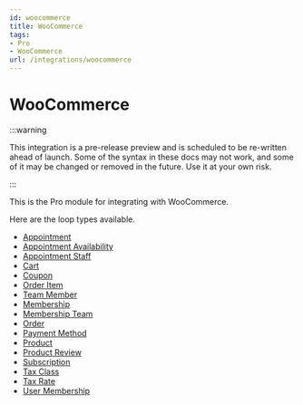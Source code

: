 ```yaml
---
id: woocommerce
title: WooCommerce
tags:
- Pro
- WooCommerce
url: /integrations/woocommerce
---
```


# WooCommerce
:::warning

This integration is a pre-release preview and is scheduled to be re-written ahead of launch. Some of the syntax in these docs may not work, and some of it may be changed or removed in the future. Use it at your own risk.

:::

This is the Pro module for integrating with WooCommerce.

Here are the loop types available.

- [Appointment](/integrations/woocommerce/appointment)
- [Appointment Availability](/integrations/woocommerce/appointment-availability)
- [Appointment Staff](/integrations/woocommerce/appointment-staff)
- [Cart](/integrations/woocommerce/cart)
- [Coupon](/integrations/woocommerce/coupon)
- [Order Item](/integrations/woocommerce/order-item)
- [Team Member](/integrations/woocommerce/team-member)
- [Membership](/integrations/woocommerce/membership)
- [Membership Team](/integrations/woocommerce/membership-team)
- [Order](/integrations/woocommerce/order)
- [Payment Method](/integrations/woocommerce/payment-method)
- [Product](/integrations/woocommerce/product)
- [Product Review](/integrations/woocommerce/product-review)
- [Subscription](/integrations/woocommerce/subscription)
- [Tax Class](/integrations/woocommerce/tax-class)
- [Tax Rate](/integrations/woocommerce/tax-rate)
- [User Membership](/integrations/woocommerce/user-membership)
